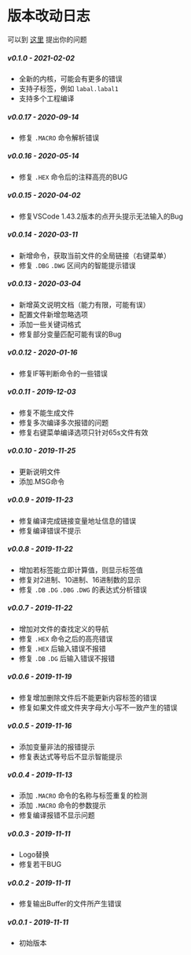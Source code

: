 # 版本改动日志

可以到 [这里](https://github.com/zyr2288/6502-Assembler-For-VSCode/issues) 提出你的问题

##### v0.1.0 - 2021-02-02
* 全新的内核，可能会有更多的错误
* 支持子标签，例如 `labal.labal1`
* 支持多个工程编译

##### v0.0.17 - 2020-09-14
* 修复 `.MACRO` 命令解析错误

##### v0.0.16 - 2020-05-14
* 修复 `.HEX` 命令后的注释高亮的BUG

##### v0.0.15 - 2020-04-02
* 修复VSCode 1.43.2版本的点开头提示无法输入的Bug

##### v0.0.14 - 2020-03-11
* 新增命令，获取当前文件的全局链接（右键菜单）
* 修复 `.DBG` `.DWG` 区间内的智能提示错误

##### v0.0.13 - 2020-03-04
* 新增英文说明文档（能力有限，可能有误）
* 配置文件新增忽略选项
* 添加一些关键词格式
* 修复部分变量匹配可能有误的Bug

##### v0.0.12 - 2020-01-16
* 修复IF等判断命令的一些错误

##### v0.0.11 - 2019-12-03
* 修复不能生成文件
* 修复多次编译多次报错的问题
* 修复右键菜单编译选项只针对65s文件有效

##### v0.0.10 - 2019-11-25
* 更新说明文件
* 添加.MSG命令

##### v0.0.9 - 2019-11-23
* 修复编译完成链接变量地址信息的错误
* 修复编译错误不提示

##### v0.0.8 - 2019-11-22
* 增加若标签能立即计算值，则显示标签值
* 修复对2进制、10进制、16进制数的显示
* 修复 `.DB` `.DG` `.DBG` `.DWG` 的表达式分析错误

##### v0.0.7 - 2019-11-22
* 增加对文件的查找定义的导航
* 修复 `.HEX` 命令之后的高亮错误
* 修复 `.HEX` 后输入错误不报错
* 修复 `.DB` `.DG` 后输入错误不报错

##### v0.0.6 - 2019-11-19
* 修复增加删除文件后不能更新内容标签的错误
* 修复如果文件或文件夹字母大小写不一致产生的错误

##### v0.0.5 - 2019-11-16
* 添加变量非法的报错提示
* 修复表达式等号后不显示智能提示

##### v0.0.4 - 2019-11-13
* 添加 `.MACRO` 命令的名称与标签重复的检测
* 添加 `.MACRO` 命令的参数提示
* 修复编译报错不显示问题

##### v0.0.3 - 2019-11-11
* Logo替换
* 修复若干BUG

##### v0.0.2 - 2019-11-11
* 修复输出Buffer的文件所产生错误

##### v0.0.1 - 2019-11-11
* 初始版本